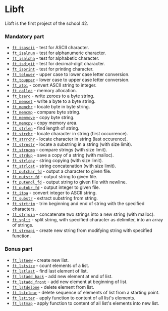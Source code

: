 # Libft

Libft is the first project of the school 42.

### Mandatory part

- [`ft_isascii`](ft_isascii.c)			- test for ASCII character.
- [`ft_isalnum`](ft_isalnum.c)			- test for alphanumeric character.
- [`ft_isalpha`](ft_isalpha.c)			- test for alphabetic character.
- [`ft_isdigit`](ft_isdigit.c)			- test for decimal-digit character.
- [`ft_isprint`](ft_isprint.c)			- test for printing character.
- [`ft_tolower`](ft_tolower.c)			- upper case to lower case letter conversion.
- [`ft_toupper`](ft_toupper.c)			- lower case to upper case letter conversion.
- [`ft_atoi`](ft_atoi.c)		- convert ASCII string to integer.
- [`ft_calloc`](ft_calloc.c)	- memory allocation.
- [`ft_bzero`](ft_bzero.c)		- write zeroes to a byte string.
- [`ft_memset`](ft_memset.c)		- write a byte to a byte string.
- [`ft_memchr`](ft_memchr.c)		- locate byte in byte string.
- [`ft_memcmp`](ft_memcmp.c)		- compare byte string.
- [`ft_memmove`](ft_memmove.c)	- copy byte string.
- [`ft_memcpy`](ft_memcpy.c)		- copy memory area.
- [`ft_strlen`](ft_strlen.c)				- find length of string.
- [`ft_strchr`](ft_strchr.c)				- locate character in string (first occurrence).
- [`ft_strrchr`](ft_strrchr.c)			- locate character in string (last occurence).
- [`ft_strnstr`](ft_strnstr.c)			- locate a substring in a string (with size limit).
- [`ft_strncmp`](ft_strncmp.c)			- compare strings (with size limit).
- [`ft_strdup`](ft_strdup.c)				- save a copy of a string (with malloc).
- [`ft_strlcpy`](ft_strlcpy.c)			- string copying (with size limit).
- [`ft_strlcat`](ft_strlcat.c)			- string concatenation (with size limit).
- [`ft_putchar_fd`](ft_putchar_fd.c)		- output a character to given file.
- [`ft_putstr_fd`](ft_putstr_fd.c)		- output string to given file.
- [`ft_putendl_fd`](ft_putendl_fd.c)		- output string to given file with newline.
- [`ft_putnbr_fd`](ft_putnbr_fd.c)		- output integer to given file.
- [`ft_itoa`](ft_itoa.c)					- convert integer to ASCII string.
- [`ft_substr`](ft_substr.c)				- extract substring from string.
- [`ft_strtrim`](ft_strtrim.c)			- trim beginning and end of string with the specified characters.
- [`ft_strjoin`](ft_strjoin.c)			- concatenate two strings into a new string (with malloc).
- [`ft_split`](ft_split.c)				- split string, with specified character as delimiter, into an array of strings.
- [`ft_strmapi`](ft_strmapi.c)			- create new string from modifying string with specified function.

### Bonus part

- [`ft_lstnew`](ft_lstnew.c)				- create new list.
- [`ft_lstsize`](ft_lstsize.c)			- count elements of a list.
- [`ft_lstlast`](ft_lstlast.c)			- find last element of list.
- [`ft_lstadd_back`](ft_lstadd_back.c)	- add new element at end of list.
- [`ft_lstadd_front`](ft_lstadd_front.c)	- add new element at beginning of list.
- [`ft_lstdelone`](ft_lstdelone.c)		- delete element from list.
- [`ft_lstclear`](ft_lstclear.c)			- delete sequence of elements of list from a starting point.
- [`ft_lstiter`](ft_lstiter.c)			- apply function to content of all list's elements.
- [`ft_lstmap`](ft_lstmap.c)				- apply function to content of all list's elements into new list.
